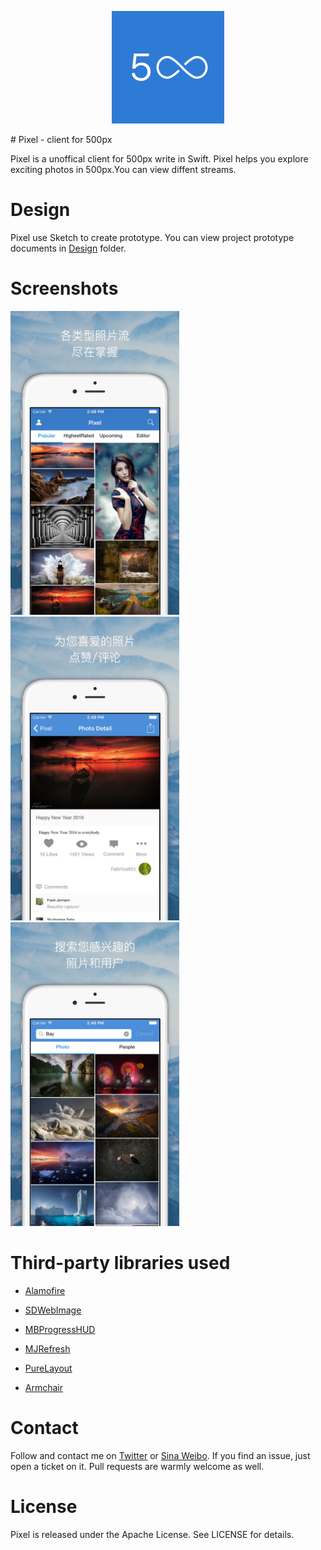 <p align="center">
<img src="./screenshots/appIcon.png" alt="screenshot" title="screenshot" width="180"  />
</p>
# Pixel - client for 500px

Pixel is a unoffical client for 500px write in Swift. Pixel helps you explore exciting photos in 500px.You can view diffent streams.

# Design 
Pixel use Sketch to create prototype. You can view project prototype documents in [Design](https://github.com/awind/Pixel/tree/master/screenshots) folder.

# Screenshots
<img src="./screenshots/01.jpg" alt="screenshot" title="screenshot" width="270" height="486" />
<img src="screenshots/02.jpg" alt="screenshot" title="screenshot" width="270" height="486" /> 
<img src="screenshots/03.jpg" alt="screenshot" title="screenshot" width="270" height="486" /> 

# Third-party libraries used

+ [Alamofire](https://github.com/Alamofire/Alamofire)

+ [SDWebImage](https://github.com/rs/SDWebImage)

+ [MBProgressHUD](https://github.com/jdg/MBProgressHUD)

+ [MJRefresh](https://github.com/CoderMJLee/MJRefresh)

+ [PureLayout](https://github.com/PureLayout/PureLayout)

+ [Armchair](https://github.com/UrbanApps/Armchair)



# Contact 
Follow and contact me on [Twitter](https://twitter.com/debitosou) or [Sina Weibo](http://www.weibo.com/isongfei). If you find an issue, just open a ticket on it. Pull requests are warmly welcome as well.

# License

Pixel is released under the Apache License. See LICENSE for details.


